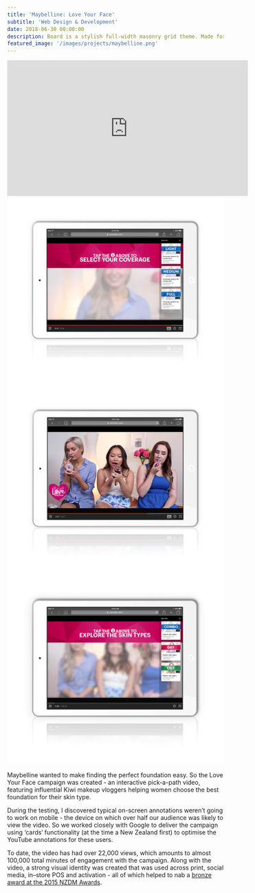 ```yaml
---
title: 'Maybelline: Love Your Face'
subtitle: 'Web Design & Development'
date: 2018-06-30 00:00:00
description: Board is a stylish full-width masonry grid theme. Made for designers, artists, photographers and developers to show off their best work.
featured_image: '/images/projects/maybelline.png'
---
```


<iframe width="560" height="315" src="https://www.youtube.com/embed/nyi7z_0TlTg?si=fA3U84fHFEvFQqDn" title="YouTube video player" frameborder="0" allow="accelerometer; autoplay; clipboard-write; encrypted-media; gyroscope; picture-in-picture; web-share" allowfullscreen></iframe>

<div class="gallery" data-columns="3">
	<img src="/images/projects/maybelline1.jpg">
	<img src="/images/projects/maybelline2.jpg">
	<img src="/images/projects/maybelline3.jpg">
</div>

Maybelline wanted to make finding the perfect foundation easy. So the Love Your Face campaign was created - an interactive pick-a-path video, featuring influential Kiwi makeup vloggers helping women choose the best foundation for their skin type. 

During the testing, I discovered typical on-screen annotations weren’t going to work on mobile - the device on which over half our audience was likely to view the video. So we worked closely with Google to deliver the campaign using ‘cards‘ functionality (at the time a New Zealand first) to optimise the YouTube annotations for these users. 

To date, the video has had over 22,000 views, which amounts to almost 100,000 total minutes of engagement with the campaign. Along with the video, a strong visual identity was created that was used across print, social media, in–store <abbr>POS</abbr> and activation - all of which helped to nab a [bronze award at the 2015 <abbr>NZDM</abbr> Awards](https://web.archive.org/web/20210217113127/https://nzdmawards.co.nz/winnerscat/maybelline-new-york-love-your-face/).
